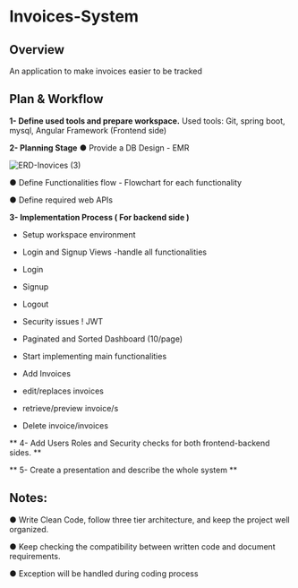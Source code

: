 # Invoices-System

## Overview

An application to make invoices easier to be tracked

## Plan & Workflow

**1- Define used tools and prepare workspace.**
Used tools: Git, spring boot, mysql, Angular Framework (Frontend side)


**2- Planning Stage**
● Provide a DB Design - EMR

![ERD-Inovices (3)](https://user-images.githubusercontent.com/79005401/177310660-f22055e8-a38e-40ee-a19e-855f1e91fc1a.jpg)


● Define Functionalities flow - Flowchart for each functionality

● Define required web APIs

**3- Implementation Process ( For backend side )**

- Setup workspace environment

- Login and Signup Views -handle all functionalities

- Login

- Signup

- Logout

- Security issues ! JWT

- Paginated and Sorted Dashboard (10/page)

- Start implementing main functionalities

- Add Invoices

- edit/replaces invoices

- retrieve/preview invoice/s

- Delete invoice/invoices

** 4- Add Users Roles and Security checks for both frontend-backend sides. **

** 5- Create a presentation and describe the whole system **

## Notes:
● Write Clean Code, follow three tier architecture, and keep the project well organized.

● Keep checking the compatibility between written code and document requirements.

● Exception will be handled during coding process


